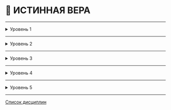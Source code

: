 # 🙏 ИСТИННАЯ ВЕРА

___

<details>
<summary>Уровень 1</summary>

### ● Отпугивание святыми символами

Персонаж с истинной верой может попробовать отогнать вампира, выставив святой символ или начав распевать молитвы. Для этого необходимо выполнить проверку **Решительность + Истинная вера** против **Силы воли** вампира. Каждый сдвиг успешного отпугивания заставляет вампира сделать шаг назад и отвернуть глаза, а если верующий коснётся вампира святым символом в этой же сцене, то он нанесёт **летальный урон** по количеству сдвигов. Критический успех заставляет вампира убежать и пройти проверку _Безумия ужаса_ со сложностью, равной значению _Истинной веры_ верующего.
</details>

___

<details>
<summary>Уровень 2</summary>

### ●● Сопротивление контролю разума

Верующий может сопротивляться *Доминированию* и другим вампирским силам контроля разума, тратя **СВ** (1 пункт защищает на количество ходов, равное значению *Истинной веры*).
</details>

___

<details>
<summary>Уровень 3</summary>

### ●●● Обнаружение вампиров

Верующий может обнаруживать присутствие вампиров; особенности могут зависеть от конкретного смертного и усмотрения Рассказчика. Верующий не получает "антивампирский радар", но начинает ощущать близость чего-то чуждого и злого.
</details>

___

<details>
<summary>Уровень 4</summary>

### ●●●● Иммунитет к контролю

Смертный не может быть превращён в гуля, а также больше не поддаётся любым изменяющим разум дисциплинам, таким как *Доминирование, Присутствие* или *Затемнение*.
</details>

___

<details>
<summary>Уровень 5</summary>

### ●●●●● Экзорцизм

Выставив священный символ или начав громко молиться, верующий заставляет вампира сделать проверку *Сожаления*. Даже при успешной проверке вампир падает в отвращении и беспомощном проявлении ненависти к самому себе, теряя возможность предпринимать любые действия, кроме самозащиты, на количество ходов, равное текущему количеству пятен (минимум на 1 ход). После этого вампир удаляет все пятна. Если при проверке не выпало ни одного успеха, вампир **перманентно теряет 1 Концентрации**, не удаляет пятна и автоматически убегает в *Безумии ужаса*. Вампир, который не может убежать, получает урон так, будто святой символ является источником солнечного света, а также пытается как можно дальше переместиться от источника веры.
</details>

___

[Список дисциплин](index.md)